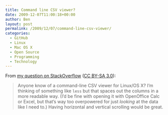 ```yaml
---
title: Command line CSV viewer?
date: 2009-12-07T11:00:18+00:00
author: Ben
layout: post
permalink: /2009/12/07/command-line-csv-viewer/
categories:
  - GitHub
  - Linux
  - Mac OS X
  - Open Source
  - Programming
  - Technology
---
```

From [my question on StackOverflow](http://stackoverflow.com/questions/1875305/command-line-csv-viewer) ([CC BY-SA 3.0](http://creativecommons.org/licenses/by-sa/3.0/)):

> Anyone know of a command-line CSV viewer for Linux/OS X? I&#8217;m thinking of something like `less` but that spaces out the columns in a more readable way. (I&#8217;d be fine with opening it with OpenOffice Calc or Excel, but that&#8217;s way too overpowered for just _looking_ at the data like I need to.) Having horizontal and vertical scrolling would be great.